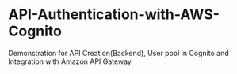 # API-Authentication-with-AWS-Cognito
Demonstration for API Creation(Backend), User pool in Cognito and Integration with Amazon API Gateway
